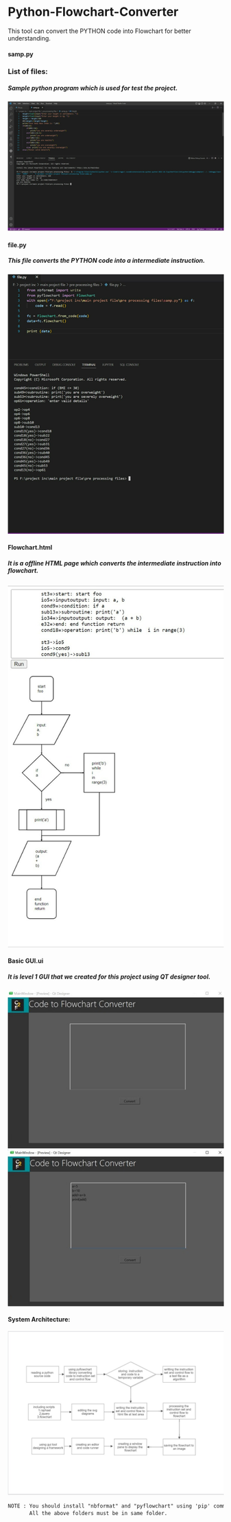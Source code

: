 # Python-Flowchart-Converter
This tool can convert the PYTHON code into Flowchart for better understanding.

#### samp.py
### List of files:
##### Sample python program which is used for test the project.
![plot](https://github.com/purushothaman7/Python-Flowchart-Converter/blob/main/Screenshots/sample%20program%20screenshot.jpeg)
#### file.py
##### This file converts the PYTHON code into a intermediate instruction.
![](https://github.com/purushothaman7/Python-Flowchart-Converter/blob/main/Screenshots/file%20py%20screenshot.jpeg)
#### Flowchart.html
##### It is a offline HTML page which converts the intermediate instruction into flowchart.
![](https://github.com/purushothaman7/Python-Flowchart-Converter/blob/main/Screenshots/flowchart%20output%20screenshot.jpeg)
#### Basic GUI.ui
##### It is level 1 GUI that we created for this project using QT designer tool. 
![](https://github.com/purushothaman7/Python-Flowchart-Converter/blob/main/Screenshots/GUI%20screenshot%201.jpg)
![](https://github.com/purushothaman7/Python-Flowchart-Converter/blob/main/Screenshots/GUI%20screenshot%202.jpg)
#### System Architecture:
![](https://github.com/purushothaman7/Python-Flowchart-Converter/blob/main/Screenshots/System%20Architecture.jpeg)

```diff
NOTE : You should install "nbformat" and "pyflowchart" using 'pip' command to run the project.
       All the above folders must be in same folder.
```   

